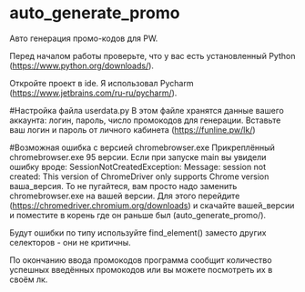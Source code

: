 # auto_generate_promo
Авто генерация промо-кодов для PW.

Перед началом работы проверьте, что у вас есть установленный Python (https://www.python.org/downloads/).

Откройте проект в ide. Я использовал Pycharm (https://www.jetbrains.com/ru-ru/pycharm/).

#Настройка файла userdata.py
В этом файле хранятся данные вашего аккаунта: логин, пароль, число промокодов для генерации.
Вставьте ваш логин и пароль от личного кабинета (https://funline.pw/lk/)

#Возможная ошибка с версией chromebrowser.exe
Прикреплённый chromebrowser.exe 95 версии.
Если при запуске main вы увидели ошибку вроде:
SessionNotCreatedException: Message: session not created: This version of ChromeDriver only supports Chrome version ваша_версия.
То не пугайтеся, вам просто надо заменить chromebrowser.exe на вашей версии.
Для этого перейдите (https://chromedriver.chromium.org/downloads) и скачайте вашей_версии и поместите в корень где он раньше был (auto_generate_promo/).

Будут ошибки по типу используйте find_element() заместо других селекторов - они не критичны.

По окончанию ввода промокодов программа сообщит количество успешных введённых промокодов или вы можете посмотреть их в своём лк.
